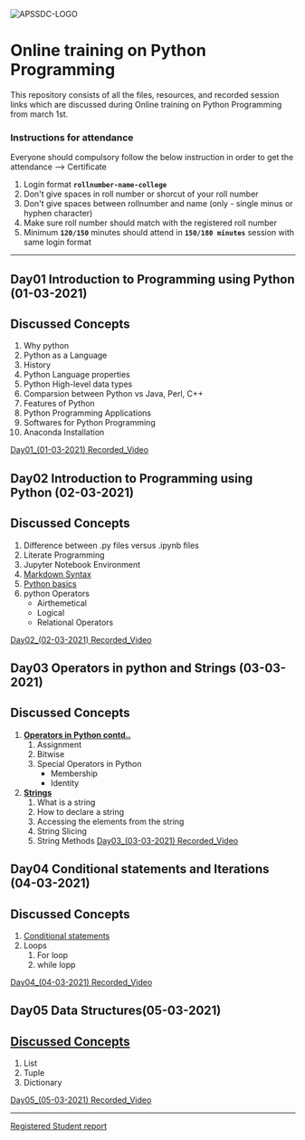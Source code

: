 ![APSSDC-LOGO](https://drive.google.com/uc?export=download&id=15AKQ6_-BixW4K6mL6RPphF5EKXqYF2zj)
# Online training on Python Programming 
This repository consists of all the files, resources, and recorded session links which are discussed during Online training on Python Programming from march 1st.

### Instructions for attendance

Everyone should compulsory follow the below instruction in order to get the attendance --> Certificate

1. Login format **`rollnumber-name-college`**
2. Don't give spaces in roll number or shorcut of your roll number
3. Don't give spaces between rollnumber and name (only - single minus or hyphen character)
4. Make sure roll number should match with the registered roll number
5. Minimum **`120/150`** minutes should attend in **`150/180 minutes`** session with same login format

---
## Day01 Introduction to Programming using Python (01-03-2021)
## Discussed Concepts

1. Why python 
1. Python as a Language 
1. History 
1. Python Language properties 
1. Python High-level data types 
1. Comparsion between Python vs Java, Perl, C++ 
1. Features of Python 
1. Python Programming Applications 
1. Softwares for Python Programming 
2. Anaconda Installation 

[Day01_(01-03-2021) Recorded_Video](https://transcripts.gotomeeting.com/#/s/dd45f73a6ea4d9a6348bef1a6b74bea0e027fe95ef2f3413d2a3d387462112e9)
## Day02 Introduction to Programming using Python (02-03-2021)
## Discussed Concepts
1. Difference between .py files versus .ipynb files
1. Literate Programming
1. Jupyter Notebook Environment
1. [Markdown Syntax](https://github.com/AP-Skill-Development-Corporation/Online-training-on-Python-Programmingmarch-B1/blob/main/Day_02_02March2021/introduction.ipynb)
2. [Python basics](https://github.com/AP-Skill-Development-Corporation/Online-training-on-Python-Programmingmarch-B1/blob/main/Day_02_02March2021/Python%20day%201%20class%20notes.ipynb)
3. python Operators
    - Airthemetical
    - Logical
    - Relational Operators

[Day02_(02-03-2021) Recorded_Video](https://transcripts.gotomeeting.com/#/s/6648e8fd74685ace37e20f97d2bf2d0879373d2ddb81cf76dca8f58158e31e87)

## Day03 Operators in python and Strings (03-03-2021)
## Discussed Concepts
1. [**Operators in Python contd..**](https://github.com/AP-Skill-Development-Corporation/Online-training-on-Python-Programmingmarch-B1/blob/main/Day_03_03MArch2021/Day3_python%20Operators.ipynb)
    1. Assignment
    2. Bitwise
    3. Special Operators in Python
        - Membership
        - Identity
2. [**Strings**](https://github.com/AP-Skill-Development-Corporation/Online-training-on-Python-Programmingmarch-B1/blob/main/Day_03_03MArch2021/Day3_python%20Strings.ipynb)
    1. What is a string
    2. How to declare a string
    3. Accessing the elements from the string
    4. String Slicing
    5. String Methods
[Day03_(03-03-2021) Recorded_Video](https://transcripts.gotomeeting.com/#/s/843e5b9b83475268ed6c7a94530b8c4e8746f893eb19b33b26aaffa298b96fac)

## Day04 Conditional statements and Iterations (04-03-2021)
## Discussed Concepts
1. [Conditional statements](https://github.com/AP-Skill-Development-Corporation/Online-training-on-Python-Programmingmarch-B1/blob/main/Day_04_04March2021.ipynb)
2. Loops 
    1. For loop
    2. while lopp

[Day04_(04-03-2021) Recorded_Video](https://transcripts.gotomeeting.com/#/s/47b91c4a12a49b1e8a0c73757a3f7b8af11167b7be429015916636136b54e55d)

## Day05 Data Structures(05-03-2021)
## [Discussed Concepts](https://github.com/AP-Skill-Development-Corporation/Online-training-on-Python-Programmingmarch-B1/blob/main/Day_05_05March2021/Day_05_data%20structures.ipynb)
1. List 
2. Tuple
3. Dictionary

[Day05_(05-03-2021) Recorded_Video](https://transcripts.gotomeeting.com/#/s/1cc70847f345d6e415309f6fb645fe8f4bd5f244c1ebb7bc82cc90be0fac42b1)

-----
[Registered Student report](https://docs.google.com/spreadsheets/d/1c3LyL2Pik5HiBCISMMuYhv4214dCMRHR5tuPywDb-4g/edit?usp=sharing)
